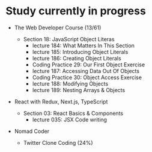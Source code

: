 # Study currently in progress

  - The Web Developer Course (13/61)
    - Section 18: JavaScript Object Literas
      - lecture 184: What Matters In This Section
      - lecture 185: Introducing Object Literals
      - lecture 186: Creating Object Literals
      - Coding Practice 29: Our First Object Exercise
      - lecture 187: Accessing Data Out Of Objects
      - Coding Practice 30: Object Access Exercise
      - lecture 188: Modifying Objects
      - lecture 189: Nesting Arrays & Objects

  - React with Redux, Next.js, TypeScript
    - Section 03: React Basics & Components
      - lecture 035: JSX Code writing

  - Nomad Coder
    - Twitter Clone Coding (24%)
